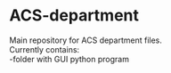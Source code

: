 # ACS-department
Main repository for ACS department files.<br>
Currently contains:<br>
-folder with GUI python program<br>

